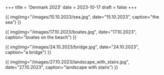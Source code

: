 +++
title = 'Denmark 2023'
date = 2023-10-17
draft = false
+++

{{ img(img="/images/15.10.2023/sea.jpg", date="15.10.2023", caption="the sea") }}

{{ img(img="/images/17.10.2023/boates.jpg", date="17.10.2023", caption="boates on the beach") }}

{{ img(img="/images/24.10.2023/bridge.jpg", date="24.10.2023", caption="a bridge") }}

{{ img(img="/images/27.10.2023/landscape_with_stairs.jpg", date="27.10.2023", caption="landscape with stairs") }}
